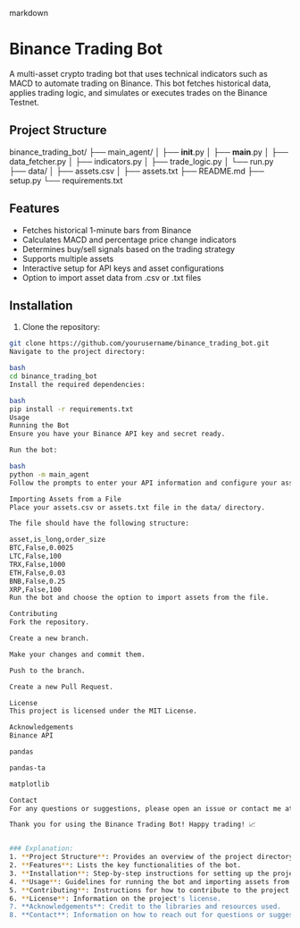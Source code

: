 markdown

# Binance Trading Bot

A multi-asset crypto trading bot that uses technical indicators such as MACD to automate trading on Binance. This bot fetches historical data, applies trading logic, and simulates or executes trades on the Binance Testnet.

## Project Structure

binance_trading_bot/
├── main_agent/
│   ├── __init__.py
│   ├── __main__.py
│   ├── data_fetcher.py
│   ├── indicators.py
│   ├── trade_logic.py
│   └── run.py
├── data/
│   ├── assets.csv
│   ├── assets.txt
├── README.md
├── setup.py
└── requirements.txt

## Features

- Fetches historical 1-minute bars from Binance
- Calculates MACD and percentage price change indicators
- Determines buy/sell signals based on the trading strategy
- Supports multiple assets
- Interactive setup for API keys and asset configurations
- Option to import asset data from .csv or .txt files

## Installation

1. Clone the repository:

```bash
git clone https://github.com/yourusername/binance_trading_bot.git
Navigate to the project directory:

bash
cd binance_trading_bot
Install the required dependencies:

bash
pip install -r requirements.txt
Usage
Running the Bot
Ensure you have your Binance API key and secret ready.

Run the bot:

bash
python -m main_agent
Follow the prompts to enter your API information and configure your assets.

Importing Assets from a File
Place your assets.csv or assets.txt file in the data/ directory.

The file should have the following structure:

asset,is_long,order_size
BTC,False,0.0025
LTC,False,100
TRX,False,1000
ETH,False,0.03
BNB,False,0.25
XRP,False,100
Run the bot and choose the option to import assets from the file.

Contributing
Fork the repository.

Create a new branch.

Make your changes and commit them.

Push to the branch.

Create a new Pull Request.

License
This project is licensed under the MIT License.

Acknowledgements
Binance API

pandas

pandas-ta

matplotlib

Contact
For any questions or suggestions, please open an issue or contact me at [your email here].

Thank you for using the Binance Trading Bot! Happy trading! 📈


### Explanation:
1. **Project Structure**: Provides an overview of the project directory.
2. **Features**: Lists the key functionalities of the bot.
3. **Installation**: Step-by-step instructions for setting up the project.
4. **Usage**: Guidelines for running the bot and importing assets from a file.
5. **Contributing**: Instructions for how to contribute to the project.
6. **License**: Information on the project's license.
7. **Acknowledgements**: Credit to the libraries and resources used.
8. **Contact**: Information on how to reach out for questions or suggestions.
```
